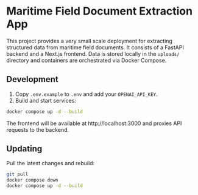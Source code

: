 # Maritime Field Document Extraction App

This project provides a very small scale deployment for extracting structured data from maritime field documents. It consists of a FastAPI backend and a Next.js frontend. Data is stored locally in the `uploads/` directory and containers are orchestrated via Docker Compose.

## Development

1. Copy `.env.example` to `.env` and add your `OPENAI_API_KEY`.
2. Build and start services:

```bash
docker compose up -d --build
```

The frontend will be available at http://localhost:3000 and proxies API requests to the backend.

## Updating

Pull the latest changes and rebuild:

```bash
git pull
docker compose down
docker compose up -d --build
```
